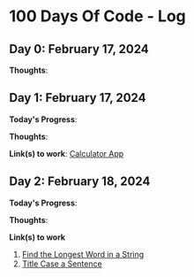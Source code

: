 # 100 Days Of Code - Log

## Day 0: February 17, 2024

**Thoughts**:

## Day 1: February 17, 2024

**Today's Progress**:

**Thoughts**:

**Link(s) to work**: [Calculator App](http://www.example.com)

## Day 2: February 18, 2024

**Today's Progress**:

**Thoughts**:

**Link(s) to work**
1. [Find the Longest Word in a String](https://www.freecodecamp.com/challenges/find-the-longest-word-in-a-string)
2. [Title Case a Sentence](https://www.freecodecamp.com/challenges/title-case-a-sentence)

